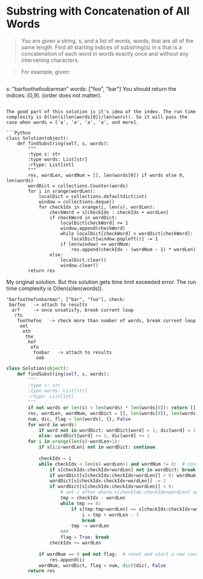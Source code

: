 # Substring with Concatenation of All Words

> You are given a string, s, and a list of words, words, that are all of the same length. Find all starting indices of substring(s) in s that is a concatenation of each word in words exactly once and without any intervening characters.

> For example, given:

> ```
s: "barfoothefoobarman"
words: ["foo", "bar"]
You should return the indices: [0,9].
(order does not matter).
```

The good part of this solution is it's idea of the index. The run time complexity is O(len(s)len(words[0])/len(wors)). So it will pass the case when words = ['a', 'a', 'a', 'a', and more].

```Python
class Solution(object):
    def findSubstring(self, s, words):
        """
        :type s: str
        :type words: List[str]
        :rtype: List[int]
        """
        res, wordLen, wordNum = [], len(words[0]) if words else 0, len(words)
        wordDict = collections.Counter(words)
        for i in xrange(wordLen):
            localDict = collections.defaultdict(int)
            window = collections.deque()
            for checkIdx in xrange(i, len(s), wordLen):
                checkWord = s[checkIdx : checkIdx + wordLen]
                if checkWord in wordDict:
                    localDict[checkWord] += 1
                    window.append(checkWord)
                    while localDict[checkWord] > wordDict[checkWord]:
                        localDict[window.popleft()] -= 1
                    if len(window) == wordNum:
                        res.append(checkIdx - (wordNum - 1) * wordLen)
                else:
                    localDict.clear()
                    window.clear()
        return res
```

My original solution. But this solution gets time limit exceeded error. The run time complexity is O(len(s)len(words)).

```
"barfoothefoobarman", ["bar", "foo"], check:
 barfoo   -> attach to results
  arf     -> once unsatisfy, break current loop
   rfo
    foothefoo   -> check more than number of words, break current loop
     oot
      oth
       the
        hef
         efo
          foobar   -> attach to results
           oob
```

```Python
class Solution(object):
    def findSubstring(self, s, words):
        """
        :type s: str
        :type words: List[str]
        :rtype: List[int]
        """
        if not words or len(s) < len(words) * len(words[0]): return []
        res, wordLen, wordNum, wordDict = [], len(words[0]), len(words), {}
        num, dic, flag = len(words), {}, False
        for word in words:
            if word not in wordDict: wordDict[word] = 1; dic[word] = 1
            else: wordDict[word] += 1; dic[word] += 1
        for i in xrange(len(s)-wordLen+1):
            if s[i:i+wordLen] not in wordDict: continue
                
            checkIdx = i
            while checkIdx < len(s)-wordLen+1 and wordNum != 0:  # continue search for the rest
                if s[checkIdx:checkIdx+wordLen] not in wordDict: break
                if wordDict[s[checkIdx:checkIdx+wordLen]] > 0: wordNum -= 1
                wordDict[s[checkIdx:checkIdx+wordLen]] -= 1
                if wordDict[s[checkIdx:checkIdx+wordLen]] < 0:
                    # set i after where s[checkIdx:checkIdx+wordLen] appear last time
                    tmp = checkIdx - wordLen
                    while tmp >= 0:
                        if s[tmp:tmp+wordLen] == s[checkIdx:checkIdx+wordLen]:
                            i = tmp + wordLen - 1
                            break
                        tmp -= wordLen
                    ###
                    flag = True; break
                checkIdx += wordLen
                
            if wordNum == 0 and not flag:  # reset and start a new round
                res.append(i)
            wordNum, wordDict, flag = num, dict(dic), False
        return res
```
